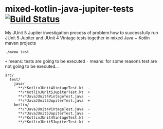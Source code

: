 # mixed-kotlin-java-jupiter-tests [![Build Status](https://travis-ci.org/daggerok/mixed-kotlin-java-jupiter-tests.svg?branch=master)](https://travis-ci.org/daggerok/mixed-kotlin-java-jupiter-tests)
My JUnit 5 Jupiter investigation process of problem how to successfully run JUnit 5 Jupiter and JUnit 4 Vintage tests together in mixed Java + Kotlin maven projects

<!--
```bash
./mvnw clean ; ./mvnw test -U ; ./mvnw versions:display-property-updates
```
-->

```bash
./mvnw test
```

`+` means: tests are going to be executed
`-` means: for some reasons test are not going to be executed...

```
src/
  test/
    java/
      **/*KotlinJUnit4VintageTest.kt  -
      **/*KotlinJUnit5JupiterTest.kt  +
      **/*JavaJUnit4VintageTest.java  -
      **/*JavaJUnit5JupiterTest.java  +
    kotlin/
      **/*JavaJUnit4VintageTest.java  -
      **/*JavaJUnit5JupiterTest.java  -
      **/*KotlinJUnit4VintageTest.kt  -
      **/*KotlinJUnit5JupiterTest.kt  +
```
